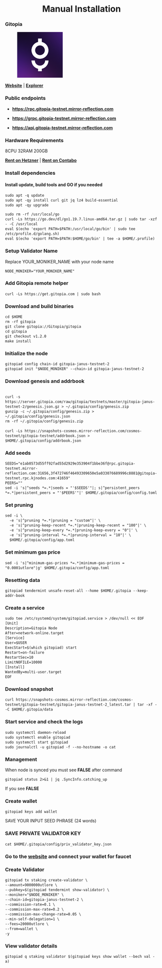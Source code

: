 <div align="center">
  <h1> Manual Installation </h1>
</div>

### Gitopia

<figure><img src="https://raw.githubusercontent.com/MirrorReflectionTeam/cosmos_testnet_manuals/main/project_files/gitopia.png" width="150" alt=""><figcaption></figcaption></figure>

**[Website](https://gitopia.com/)** | **[Explorer](https://gitopia.exploreme.pro/)**

### Public endpoints

- **https://rpc.gitopia-testnet.mirror-reflection.com**

- **https://grpc.gitopia-testnet.mirror-reflection.com**

- **https://api.gitopia-testnet.mirror-reflection.com**

### Hardware Requirements

8CPU 32RAM 200GB

**[Rent on Hetzner](https://hetzner.cloud/?ref=AwVksaI2T3Nz)** | **[Rent on Contabo](https://contabo.com/en)**

### Install dependencies

#### Install update, build tools and GO if you needed

```
sudo apt -q update
sudo apt -qy install curl git jq lz4 build-essential
sudo apt -qy upgrade
```

```
sudo rm -rf /usr/local/go
curl -Ls https://go.dev/dl/go1.19.7.linux-amd64.tar.gz | sudo tar -xzf - -C /usr/local
eval $(echo 'export PATH=$PATH:/usr/local/go/bin' | sudo tee /etc/profile.d/golang.sh)
eval $(echo 'export PATH=$PATH:$HOME/go/bin' | tee -a $HOME/.profile)
```

### Setup Validator Name

Replace YOUR_MONIKER_NAME with your node name

```
NODE_MONIKER="YOUR_MONIKER_NAME"
```

### Add Gitopia remote helper
```
curl -Ls https://get.gitopia.com | sudo bash
```

### Download and build binaries

```
cd $HOME
rm -rf gitopia
git clone gitopia://Gitopia/gitopia
cd gitopia 
git checkout v1.2.0
make install
```

### Initialize the node

```
gitopiad config chain-id gitopia-janus-testnet-2
gitopiad init "$NODE_MONIKER" --chain-id gitopia-janus-testnet-2
```

### Download genesis and addrbook

```

curl -s https://server.gitopia.com/raw/gitopia/testnets/master/gitopia-janus-testnet-2/genesis.json.gz > ~/.gitopia/config/genesis.zip
gunzip -c ~/.gitopia/config/genesis.zip > ~/.gitopia/config/genesis.json
rm -rf ~/.gitopia/config/genesis.zip

curl -Ls https://snapshots-cosmos.mirror-reflection.com/cosmos-testnet/gitopia-testnet/addrbook.json > $HOME/.gitopia/config/addrbook.json
```

### Add seeds

```
SEEDS="e1ab0573d55ff92fad55d2929e353904f1bbe36f@rpc.gitopia-testnet.mirror-reflection.com:31656,3f472746f46493309650e5a033076689996c8881@gitopia-testnet.rpc.kjnodes.com:41659"
PEERS=""
sed -i 's|^seeds *=.*|seeds = "'$SEEDS'"|; s|^persistent_peers *=.*|persistent_peers = "'$PEERS'"|' $HOME/.gitopia/config/config.toml
```

### Set pruning

```
sed -i \
  -e 's|^pruning *=.*|pruning = "custom"|' \
  -e 's|^pruning-keep-recent *=.*|pruning-keep-recent = "100"|' \
  -e 's|^pruning-keep-every *=.*|pruning-keep-every = "0"|' \
  -e 's|^pruning-interval *=.*|pruning-interval = "10"|' \
  $HOME/.gitopia/config/app.toml
```

### Set minimum gas price

```
sed -i 's|^minimum-gas-prices *=.*|minimum-gas-prices = "0.0001utlore"|g' $HOME/.gitopia/config/app.toml
```

### Resetting data

```
gitopiad tendermint unsafe-reset-all --home $HOME/.gitopia --keep-addr-book
```

### Create a service

```
sudo tee /etc/systemd/system/gitopiad.service > /dev/null << EOF
[Unit]
Description=Gitopia Node
After=network-online.target
[Service]
User=$USER
ExecStart=$(which gitopiad) start
Restart=on-failure
RestartSec=10
LimitNOFILE=10000
[Install]
WantedBy=multi-user.target
EOF
```

### Download snapshot

```
curl https://snapshots-cosmos.mirror-reflection.com/cosmos-testnet/gitopia-testnet/gitopia-janus-testnet-2_latest.tar | tar -xf - -C $HOME/.gitopia/data
```

### Start service and check the logs

```
sudo systemctl daemon-reload
sudo systemctl enable gitopiad
sudo systemctl start gitopiad
sudo journalctl -u gitopiad -f --no-hostname -o cat
```

### Management

When node is synced you must see **FALSE** after command

```
gitopiad status 2>&1 | jq .SyncInfo.catching_up
```

If you see **FALSE**

### Create wallet

```
gitopiad keys add wallet
```

SAVE YOUR INPUT SEED PHRASE (24 words)

### SAVE PRIVATE VALIDATOR KEY

```
cat $HOME/.gitopia/config/priv_validator_key.json
```

### Go to the [website](https://gitopia.com/login) and connect your wallet for faucet

### Create Validator

```
gitopiad tx staking create-validator \
--amount=9000000utlore \
--pubkey=$(gitopiad tendermint show-validator) \
--moniker="$NODE_MONIKER" \
--chain-id=gitopia-janus-testnet-2 \
--commission-rate=0.1 \
--commission-max-rate=0.2 \
--commission-max-change-rate=0.05 \
--min-self-delegation=1 \
--fees=20000utlore \
--from=wallet \
-y
```

### View validator details

```
gitopiad q staking validator $(gitopiad keys show wallet --bech val -a)
```
